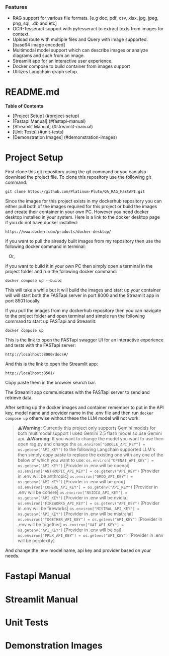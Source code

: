 ### Features
- RAG support for various file formats. [e.g doc, pdf, csv, xlsx, jpg, jpeg, png, sql, .db and etc]
- OCR-Tesseract support with pytesseract to extract texts from images for context.
- Upload route with multiple files and Query with image supported. [base64 image encoded]
- Multimodal model support which can describe images or analyze diagrams and such from an image.
- Streamlit app for an interactive user experience.
- Docker compose to build container from images support
- Utilizes Langchain graph setup.

# README.md
**Table of Contents**

- [Project Setup] (#project-setup)
- [Fastapi Manual] (#fastapi-manual)
- [Streamlit Manual] (#streamlit-manual)
- [Unit Tests] (#unit-tests)
- [Demonstration Images] (#demonstration-images)

# Project Setup
First clone this git repository using the git command or you can also download the project file.
To clone this repository use the following git command:

`git clone https://github.com/Platinum-Pluto/QA_RAG_FastAPI.git`

Since the images for this project exists in my dockerhub repository you can either pull both of the images required for this project or build the images and create their container in your own PC.
However you need docker desktop installed in your system.
Here is a link to the docker desktop page if you do not have docker installed:

`https://www.docker.com/products/docker-desktop/`

If you want to pull the already built images from my repository then use the following docker command in terminal:

` `
Or,

if you want to build it in your own PC then simply open a terminal in the project folder and run the following docker command:

`docker compose up --build `

This will take a while but it will build the images and start up your container will will start both the FASTapi server in port 8000 and the Streamlit app in port 8501 locally.

If you pull the images from my dockerhub repository then you can navigate to the project folder and open terminal and simple run the following command to start up FASTapi and Streamlit:

`docker compose up`

This is the link to open the FASTapi swagger UI for an interactive experience and tests with the FASTapi server:

`http://localhost:8000/docs#/`

And this is the link to open the Streamlit app:

`http://localhost:8501/`

Copy paste them in the browser search bar.

The Streamlit app communicates with the FASTapi server to send and retrieve data.


After setting up the docker images and container remember to put in the API key, model name and provider name in the .env file and then run `docker compose up` otherwise without these the LLM model will not work.

> ⚠️**Warning:** Currently this project only supports Gemini models for both multimodal support I used Gemini 2.5 flash model so use Gemini api.
> ⚠️**Warning:** If you want to change the model you want to use then open rag.py and change the 
` os.environ["GOOGLE_API_KEY"] = os.getenv("API_KEY") ` 
to the following Langchain supported LLM's then simply copy paste to replace the existing one with any one of the below of which you want to use: 
`os.environ["OPENAI_API_KEY"] = os.getenv("API_KEY")` [Provider in .env will be openai]
`os.environ["ANTHROPIC_API_KEY"] = os.getenv("API_KEY")` [Provider in .env will be anthropic]
`os.environ["GROQ_API_KEY"] = os.getenv("API_KEY")` [Provider in .env will be groq]
`os.environ["COHERE_API_KEY"] = os.getenv("API_KEY")` [Provider in .env will be cohere]
`os.environ["NVIDIA_API_KEY"] = os.getenv("API_KEY")` [Provider in .env will be nvidia]
`os.environ["FIREWORKS_API_KEY"] = os.getenv("API_KEY")` [Provider in .env will be fireworks]
`os.environ["MISTRAL_API_KEY"] = os.getenv("API_KEY")` [Provider in .env will be mistralai]
`os.environ["TOGETHER_API_KEY"] = os.getenv("API_KEY")` [Provider in .env will be together]
`os.environ["XAI_API_KEY"] = os.getenv("API_KEY")` [Provider in .env will be xai]
`os.environ["PPLX_API_KEY"] = os.getenv("API_KEY")` [Provider in .env will be perplexity]

And change the .env model name, api key and provider based on your needs. 

# Fastapi Manual




# Streamlit Manual




# Unit Tests




# Demonstration Images
